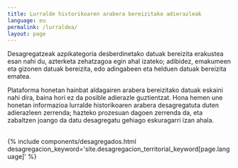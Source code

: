 ```yaml
---
title: Lurralde historikoaren arabera bereizitako adierazleak
language: eu
permalink: /lurraldea/
layout: page
---
```


<div class="container">
<p>Desagregatzeak azpikategoria desberdinetako datuak bereizita erakustea esan nahi du, azterketa zehatzagoa egin ahal izateko; adibidez, emakumeen eta gizonen datuak bereizita, edo adingabeen eta helduen datuak bereizita ematea.</p>
<p>Plataforma honetan hainbat aldagairen arabera bereizitako datuak eskaini nahi dira, baina hori ez da posible adierazle guztientzat. Hona hemen une honetan informazioa lurralde historikoaren arabera desagregatuta duten adierazleen zerrenda; hazteko prozesuan dagoen zerrenda da, eta zabaltzen joango da datu desagregatu gehiago eskuragarri izan ahala.</p>
<br>
{% include components/desagregados.html desagregacion_keyword='site.desagregacion_territorial_keyword[page.language]' %}
</div>

